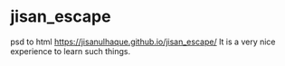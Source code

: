# jisan_escape
psd to html
https://jisanulhaque.github.io/jisan_escape/
It is a very nice experience to learn such things.
